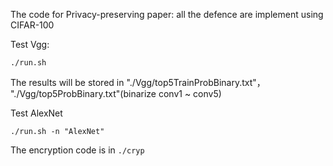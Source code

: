 The code for Privacy-preserving paper: all the defence are implement  using CIFAR-100



Test Vgg: 

```
./run.sh
```

The results will be stored in "./Vgg/top5TrainProbBinary.txt"， "./Vgg/top5ProbBinary.txt"(binarize conv1 ~ conv5)



Test AlexNet

```
./run.sh -n "AlexNet"
```



The encryption code is in `./cryp`

